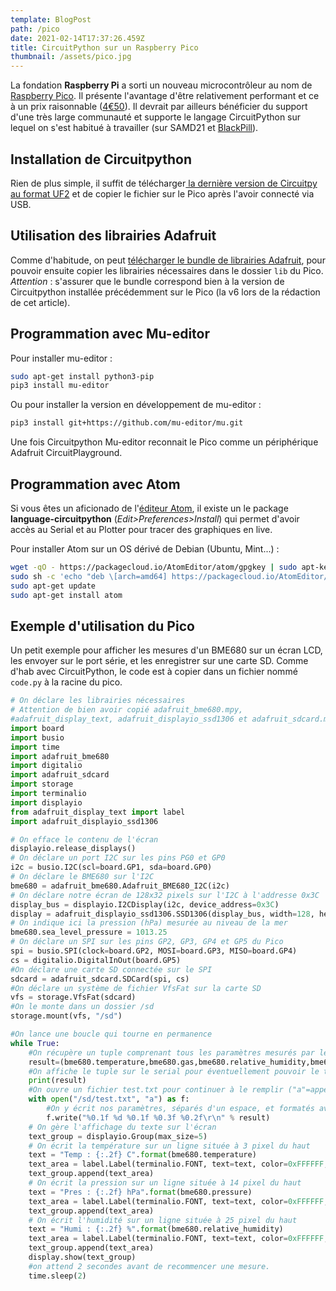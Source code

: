 ```yaml
---
template: BlogPost
path: /pico
date: 2021-02-14T17:37:26.459Z
title: CircuitPython sur un Raspberry Pico
thumbnail: /assets/pico.jpg
---
```

La fondation **Raspberry Pi** a sorti un nouveau microcontrôleur au nom de [Raspberry Pico](https://www.raspberrypi.org/products/raspberry-pi-pico/). Il présente l'avantage d'être relativement performant et ce à un prix raisonnable ([4€50](https://shop.mchobby.be/fr/pico-raspberry-pi/2025-pico-rp2040-microcontroleur-2-coeurs-raspberry-pi-3232100020252.html)). Il devrait par ailleurs bénéficier du support d'une très large communauté et supporte le langage CircuitPython sur lequel on s'est habitué à travailler (sur SAMD21 et [BlackPill](https://davy.cf/blackpill)).

## Installation de Circuitpython

Rien de plus simple, il suffit de télécharger[ la dernière version  de Circuitpy au format UF2](https://circuitpython.org/board/raspberry_pi_pico/) et de copier le fichier sur le Pico après l'avoir connecté via USB.

## Utilisation des librairies Adafruit

Comme d'habitude, on peut [télécharger le bundle de librairies Adafruit](https://circuitpython.org/libraries), pour pouvoir ensuite copier les librairies nécessaires dans le dossier `lib` du Pico. *Attention* : s'assurer que le bundle correspond bien à la version de Circuitpython installée précédemment sur le Pico (la v6 lors de la rédaction de cet article).

## Programmation avec Mu-editor

Pour installer mu-editor : 

```bash
sudo apt-get install python3-pip
pip3 install mu-editor
```

Ou pour installer la version en développement de mu-editor :

```bash
pip3 install git+https://github.com/mu-editor/mu.git
```

Une fois Circuitpython Mu-editor reconnait le Pico comme un périphérique Adafruit CircuitPlayground. 

## Programmation avec Atom

Si vous êtes un aficionado de l'[éditeur Atom](https://atom.io/), il existe un le package **language-circuitpython** (*Edit>Preferences>Install*) qui permet d'avoir accès au Serial et au Plotter pour tracer des graphiques en live.

Pour installer Atom sur un OS dérivé de Debian (Ubuntu, Mint...) :

```bash
wget -qO - https://packagecloud.io/AtomEditor/atom/gpgkey | sudo apt-key add -
sudo sh -c 'echo "deb \[arch=amd64] https://packagecloud.io/AtomEditor/atom/any/ any main" > /etc/apt/sources.list.d/atom.list'
sudo apt-get update
sudo apt-get install atom
```

## Exemple d'utilisation du Pico

Un petit exemple pour afficher les mesures d'un BME680 sur un écran LCD, les envoyer sur le port série, et les enregistrer sur une carte SD. Comme d'hab avec CircuitPython, le code est à copier dans un fichier nommé `code.py` à la racine du pico.

```python
# On déclare les librairies nécessaires
# Attention de bien avoir copié adafruit_bme680.mpy, 
#adafruit_display_text, adafruit_displayio_ssd1306 et adafruit_sdcard.mpy dans le dossier "lib"
import board
import busio
import time
import adafruit_bme680
import digitalio
import adafruit_sdcard
import storage
import terminalio
import displayio
from adafruit_display_text import label
import adafruit_displayio_ssd1306

# On efface le contenu de l'écran
displayio.release_displays()
# On déclare un port I2C sur les pins PG0 et GP0
i2c = busio.I2C(scl=board.GP1, sda=board.GP0)
# On déclare le BME680 sur l'I2C
bme680 = adafruit_bme680.Adafruit_BME680_I2C(i2c)
# On déclare notre écran de 128x32 pixels sur l'I2C à l'addresse 0x3C
display_bus = displayio.I2CDisplay(i2c, device_address=0x3C)
display = adafruit_displayio_ssd1306.SSD1306(display_bus, width=128, height=32)
# On indique ici la pression (hPa) mesurée au niveau de la mer
bme680.sea_level_pressure = 1013.25
# On déclare un SPI sur les pins GP2, GP3, GP4 et GP5 du Pico
spi = busio.SPI(clock=board.GP2, MOSI=board.GP3, MISO=board.GP4)
cs = digitalio.DigitalInOut(board.GP5)
#On déclare une carte SD connectée sur le SPI
sdcard = adafruit_sdcard.SDCard(spi, cs)
#On déclare un système de fichier VfsFat sur la carte SD
vfs = storage.VfsFat(sdcard)
#On le monte dans un dossier /sd
storage.mount(vfs, "/sd")

#On lance une boucle qui tourne en permanence
while True:
    #On récupère un tuple comprenant tous les paramètres mesurés par le BME680
    result=(bme680.temperature,bme680.gas,bme680.relative_humidity,bme680.pressure,bme680.altitude)
    #On affiche le tuple sur le serial pour éventuellement pouvoir le tracer en direct aver l'icone "Graphique"
    print(result)
    #On ouvre un fichier test.txt pour continuer à le remplir ("a"=append)
    with open("/sd/test.txt", "a") as f:
        #On y écrit nos paramètres, séparés d'un espace, et formatés avec plus ou moins de décimales
        f.write("%0.1f %d %0.1f %0.3f %0.2f\r\n" % result)
    # On gère l'affichage du texte sur l'écran
    text_group = displayio.Group(max_size=5)
    # On écrit la température sur un ligne située à 3 pixel du haut
    text = "Temp : {:.2f} C".format(bme680.temperature)
    text_area = label.Label(terminalio.FONT, text=text, color=0xFFFFFF, x=0, y=3)
    text_group.append(text_area)
    # On écrit la pression sur un ligne située à 14 pixel du haut
    text = "Pres : {:.2f} hPa".format(bme680.pressure)
    text_area = label.Label(terminalio.FONT, text=text, color=0xFFFFFF, x=0, y=14)
    text_group.append(text_area)
    # On écrit l'humidité sur un ligne située à 25 pixel du haut
    text = "Humi : {:.2f} %".format(bme680.relative_humidity)
    text_area = label.Label(terminalio.FONT, text=text, color=0xFFFFFF, x=0, y=25)
    text_group.append(text_area)
    display.show(text_group)
    #on attend 2 secondes avant de recommencer une mesure.
    time.sleep(2)
```
